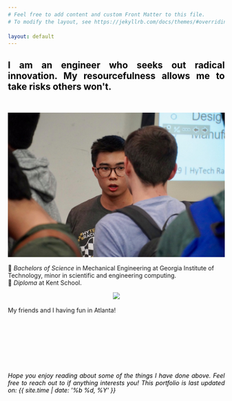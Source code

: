 ```yaml
---
# Feel free to add content and custom Front Matter to this file.
# To modify the layout, see https://jekyllrb.com/docs/themes/#overriding-theme-defaults

layout: default
---
```

<h2 style="color: #5e9ca0; text-align: justify;"><span style="color: #000000;">I am an engineer who seeks out radical innovation. My resourcefulness allows me to take risks others won't.</span></h2>

<br />

<p align="center">
  <img width="auto" height="auto" src="/assets/photo69.JPG">
</p>

 🐝 *Bachelors of Science* in Mechanical Engineering at Georgia Institute of Technology, minor in scientific and engineering computing. <br />
🦁 *Diploma* at Kent School.

<p align="center">
  <img width="auto" height="auto" src="/assets/photo9.png">
  <figcaption>My friends and I having fun in Atlanta!</figcaption>
</p>

<br />
<br />
<br />
<br />
<br />
<br />

<div align="center" > <h6 style="color: #5e9ca0; text-align: justify;"><span style="color: #000000;">Hope you enjoy reading about some of the things I have done above.
Feel free to reach out to if anything interests you! This portfolio is last updated on: {{ site.time | date: '%b %d, %Y' }}</span></h6>
</div>
